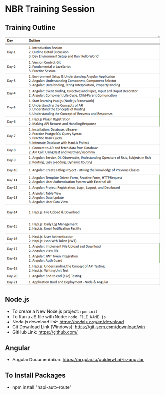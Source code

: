 # NBR Training Session

## Training Outline

![Training Outline](docs/NBR_Training_Outline.png)

## Node.js

- To create a New Node.js project: `npm init`
- To Run a JS file with Node: `node FILE_NAME.js`
- Node.js download link: https://nodejs.org/en/download
- Git Download Link (Windows): https://git-scm.com/download/win
- GitHub Link: https://github.com/

## Angular

- Angular Documentation: https://angular.io/guide/what-is-angular

## To Install Packages

- npm install "hapi-auto-route"

